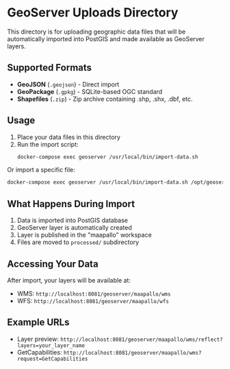 # GeoServer Uploads Directory

This directory is for uploading geographic data files that will be automatically imported into PostGIS and made available as GeoServer layers.

## Supported Formats

- **GeoJSON** (`.geojson`) - Direct import
- **GeoPackage** (`.gpkg`) - SQLite-based OGC standard
- **Shapefiles** (`.zip`) - Zip archive containing .shp, .shx, .dbf, etc.

## Usage

1. Place your data files in this directory
2. Run the import script:
   ```bash
   docker-compose exec geoserver /usr/local/bin/import-data.sh
   ```

Or import a specific file:
```bash
docker-compose exec geoserver /usr/local/bin/import-data.sh /opt/geoserver/uploads/mydata.geojson
```

## What Happens During Import

1. Data is imported into PostGIS database
2. GeoServer layer is automatically created
3. Layer is published in the "maapallo" workspace
4. Files are moved to `processed/` subdirectory

## Accessing Your Data

After import, your layers will be available at:
- WMS: `http://localhost:8081/geoserver/maapallo/wms`
- WFS: `http://localhost:8081/geoserver/maapallo/wfs`

## Example URLs

- Layer preview: `http://localhost:8081/geoserver/maapallo/wms/reflect?layers=your_layer_name`
- GetCapabilities: `http://localhost:8081/geoserver/maapallo/wms?request=GetCapabilities`
